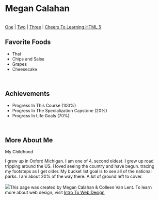 <!DOCTYPE html>
<h1>Megan Calahan</h1>
<br>
  <body>
  <nag>
  <a href="https://www.coursera.org/learn/html/peer/hIMvz/final-project">One</a>  |
  <a href="http://intro-webdesign.com/projectdescription.html">Two</a>  |
  <a href="https://www.coursera.org/learn/html/lecture/4dOi4/3-04b-uploading-to-github-pages-account">Three</a> |
  <a href="https://tenor.com/view/fambo-challenge-completed-confetti-winning-accomplish-gif-17021400">Cheers To Learning HTML 5</a>
  </nag>
<br>
  <h2>Favorite Foods</h2>
   <ul>
    <li>Thai</li>
    <li>Chips and Salsa</li>
    <li>Grapes</li>
    <li>Cheesecake</li>
   </ul>
  
<br>
  <h2>Achievements</h2>
    <ul>
    <li>Progress In This Course (100%)</li>
    <li>Progress In The Specialization Capstone (20%)</li>
    <li>Progress In Life Goals (70%)</li>
    </ul>
      
  <br>
   <h2>More About Me</h2>
      <p>My Childhood</p>
      <summary>
 I grew up in Oxford Michigan. I am one of 4, second oldest. I grew up road tripping around the US. I loved seeing the country and have begun. tracing my footsteps as I get older. My bucket list goal is to see all of the national parks. I am about 20% of the way there. A lot of ground left to cover.             
  </summary>
         
<br>
       <body>
         <img src="http://www.intro-webdesign.com/images/newlogo.png">This page was created by Megan Calahan & Colleen Van Lent. To learn more about web design, visit <a href="http://www.intro-webdesign.com">Intro To Web Design</a>
         </body>
